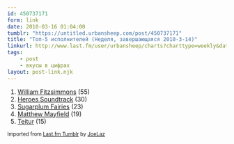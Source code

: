 ```yaml
---
id: 450737171
form: link
date: 2010-03-16 01:04:00
tumblr: "https://untitled.urbansheep.com/post/450737171"
title: "Топ-5 исполнителей (Неделя, завершающаяся 2010-3-14)"
linkurl: http://www.last.fm/user/urbansheep/charts?charttype=weekly&date_to=1268568000
tags:
    - post
    - вкусы в цифрах
layout: post-link.njk
---
```

<ol><li>
<a rel="nofollow" target="_blank" href="http://www.last.fm/music/William+Fitzsimmons">William Fitzsimmons</a> (55)</li>
<li>
<a rel="nofollow" target="_blank" href="http://www.last.fm/music/Heroes+Soundtrack">Heroes Soundtrack</a> (30)</li>
<li>
<a rel="nofollow" target="_blank" href="http://www.last.fm/music/Sugarplum+Fairies">Sugarplum Fairies</a> (23)</li>
<li>
<a rel="nofollow" target="_blank" href="http://www.last.fm/music/Matthew+Mayfield">Matthew Mayfield</a> (19)</li>
<li>
<a rel="nofollow" target="_blank" href="http://www.last.fm/music/Teitur">Teitur</a> (15)</li>
</ol><p><small>Imported from <a rel="nofollow" target="_blank" href="http://joelaz.com/post/23488847/last-fm-tumblr-weekly-top-artists">Last.fm Tumblr</a> by <a rel="nofollow" target="_blank" href="http://joelaz.com">JoeLaz</a></small></p>
